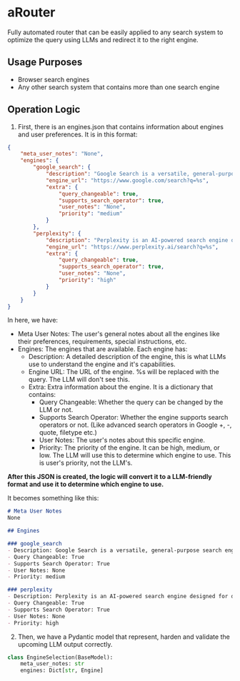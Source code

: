 # aRouter

Fully automated router that can be easily applied to any search system to optimize the query using LLMs and redirect it to the right engine.

## Usage Purposes
- Browser search engines
- Any other search system that contains more than one search engine

## Operation Logic
1. First, there is an engines.json that contains information about engines and user preferences. It is in this format:
```json
{
	"meta_user_notes": "None",
	"engines": {
		"google_search": {
			"description": "Google Search is a versatile, general-purpose search engine suitable for a wide range of queries, from simple facts to complex research. It provides comprehensive results, including web pages, images, news, and scholarly articles. Ideal for broad searches, local information, or when diverse result types are needed. Supports advanced search operators (e.g., quotes, -, +) for precise query refinement.",
			"engine_url": "https://www.google.com/search?q=%s",
			"extra": {
				"query_changeable": true,
				"supports_search_operator": true,
				"user_notes": "None",
				"priority": "medium"
			}
		},
		"perplexity": {
			"description": "Perplexity is an AI-powered search engine designed for direct, concise answers to specific questions. It leverages natural language processing to provide summarized responses with source citations, making it ideal for factual queries, quick insights, or when users prefer brief, synthesized information over extensive web results. Supports query reformulation for clarity and focus.",
			"engine_url": "https://www.perplexity.ai/search?q=%s",
			"extra": {
				"query_changeable": true,
				"supports_search_operator": true,
				"user_notes": "None",
				"priority": "high"
			}
		}
	}
}

```

In here, we have:
- Meta User Notes: The user's general notes about all the engines like their preferences, requirements, special instructions, etc.
- Engines: The engines that are available. Each engine has:
    - Description: A detailed description of the engine, this is what LLMs use to understand the engine and it's capabilities.
    - Engine URL: The URL of the engine. %s will be replaced with the query. The LLM will don't see this.
    - Extra: Extra information about the engine. It is a dictionary that contains:
        - Query Changeable: Whether the query can be changed by the LLM or not.
        - Supports Search Operator: Whether the engine supports search operators or not. (Like advanced search operators in Google +, -, quote, filetype etc.)
        - User Notes: The user's notes about this specific engine.
        - Priority: The priority of the engine. It can be high, medium, or low. The LLM will use this to determine which engine to use. This is user's priority, not the LLM's.

**After this JSON is created, the logic will convert it to a LLM-friendly format and use it to determine which engine to use.**

It becomes something like this:
```md
# Meta User Notes
None

## Engines

### google_search
- Description: Google Search is a versatile, general-purpose search engine suitable for a wide range of queries, from simple facts to complex research. It provides comprehensive results, including web pages, images, news, and scholarly articles. Ideal for broad searches, local information, or when diverse result types are needed. Supports advanced search operators (e.g., quotes, -, +) for precise query refinement.
- Query Changeable: True
- Supports Search Operator: True
- User Notes: None
- Priority: medium

### perplexity
- Description: Perplexity is an AI-powered search engine designed for direct, concise answers to specific questions. It leverages natural language processing to provide summarized responses with source citations, making it ideal for factual queries, quick insights, or when users prefer brief, synthesized information over extensive web results. Supports query reformulation for clarity and focus.
- Query Changeable: True
- Supports Search Operator: True
- User Notes: None
- Priority: high
```

2. Then, we have a Pydantic model that represent, harden and validate the upcoming LLM output correctly.

```python
class EngineSelection(BaseModel):
    meta_user_notes: str
    engines: Dict[str, Engine]
```
